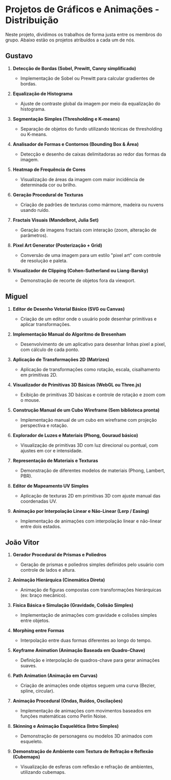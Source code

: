 # Projetos de Gráficos e Animações - Distribuição

Neste projeto, dividimos os trabalhos de forma justa entre os membros do grupo. Abaixo estão os projetos atribuídos a cada um de nós.

## Gustavo
1. **Detecção de Bordas (Sobel, Prewitt, Canny simplificado)**
   - Implementação de Sobel ou Prewitt para calcular gradientes de bordas.
   
2. **Equalização de Histograma**
   - Ajuste de contraste global da imagem por meio da equalização do histograma.

3. **Segmentação Simples (Thresholding e K-means)**
   - Separação de objetos do fundo utilizando técnicas de thresholding ou K-means.

4. **Analisador de Formas e Contornos (Bounding Box & Área)**
   - Detecção e desenho de caixas delimitadoras ao redor das formas da imagem.

5. **Heatmap de Frequência de Cores**
   - Visualização de áreas da imagem com maior incidência de determinada cor ou brilho.

6. **Geração Procedural de Texturas**
   - Criação de padrões de texturas como mármore, madeira ou nuvens usando ruído.

7. **Fractais Visuais (Mandelbrot, Julia Set)**
   - Geração de imagens fractais com interação (zoom, alteração de parâmetros).

8. **Pixel Art Generator (Posterização + Grid)**
   - Conversão de uma imagem para um estilo "pixel art" com controle de resolução e paleta.

9. **Visualizador de Clipping (Cohen-Sutherland ou Liang-Barsky)**
   - Demonstração de recorte de objetos fora da viewport.

## Miguel
1. **Editor de Desenho Vetorial Básico (SVG ou Canvas)**
   - Criação de um editor onde o usuário pode desenhar primitivas e aplicar transformações.

2. **Implementação Manual do Algoritmo de Bresenham**
   - Desenvolvimento de um aplicativo para desenhar linhas pixel a pixel, com cálculo de cada ponto.

3. **Aplicação de Transformações 2D (Matrizes)**
   - Aplicação de transformações como rotação, escala, cisalhamento em primitivas 2D.

4. **Visualizador de Primitivas 3D Básicas (WebGL ou Three.js)**
   - Exibição de primitivas 3D básicas e controle de rotação e zoom com o mouse.

5. **Construção Manual de um Cubo Wireframe (Sem biblioteca pronta)**
   - Implementação manual de um cubo em wireframe com projeção perspectiva e rotação.

6. **Explorador de Luzes e Materiais (Phong, Gouraud básico)**
   - Visualização de primitivas 3D com luz direcional ou pontual, com ajustes em cor e intensidade.

7. **Representação de Materiais e Texturas**
   - Demonstração de diferentes modelos de materiais (Phong, Lambert, PBR).

8. **Editor de Mapeamento UV Simples**
   - Aplicação de texturas 2D em primitivas 3D com ajuste manual das coordenadas UV.

9. **Animação por Interpolação Linear e Não-Linear (Lerp / Easing)**
   - Implementação de animações com interpolação linear e não-linear entre dois estados.

## João Vitor
1. **Gerador Procedural de Prismas e Poliedros**
   - Geração de prismas e poliedros simples definidos pelo usuário com controle de lados e altura.

2. **Animação Hierárquica (Cinemática Direta)**
   - Animação de figuras compostas com transformações hierárquicas (ex: braço mecânico).

3. **Física Básica e Simulação (Gravidade, Colisão Simples)**
   - Implementação de animações com gravidade e colisões simples entre objetos.

4. **Morphing entre Formas**
   - Interpolação entre duas formas diferentes ao longo do tempo.

5. **Keyframe Animation (Animação Baseada em Quadro-Chave)**
   - Definição e interpolação de quadros-chave para gerar animações suaves.

6. **Path Animation (Animação em Curvas)**
   - Criação de animações onde objetos seguem uma curva (Bezier, spline, circular).

7. **Animação Procedural (Ondas, Ruídos, Oscilações)**
   - Implementação de animações com movimentos baseados em funções matemáticas como Perlin Noise.

8. **Skinning e Animação Esquelética (Intro Simples)**
   - Demonstração de personagens ou modelos 3D animados com esqueleto.

9. **Demonstração de Ambiente com Textura de Refração e Reflexão (Cubemaps)**
   - Visualização de esferas com reflexão e refração de ambientes, utilizando cubemaps.

